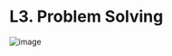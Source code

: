 # L3. Problem Solving

![image](https://github.com/ideepankarsharma2003/SD1-coding/assets/74599435/1b78ff57-9705-4afd-b766-07f270a3142c)
